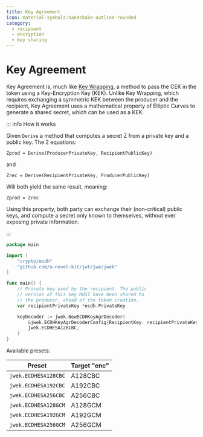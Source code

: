 ```yaml
---
title: Key Agreement
icon: material-symbols:handshake-outline-rounded
category:
  - recipient
  - encryption
  - key sharing
---
```


# Key Agreement

Key Agreement is, much like [Key Wrapping](./key_wrap.md), a method to pass the CEK in the token using a Key-Encryption
Key (KEK). Unlike Key Wrapping, which requires exchanging a symmetric KEK between the producer and the recipient, Key
Agreement uses a mathematical property of Elliptic Curves to generate a shared secret, which can be used as a KEK.

::: info How it works

Given `Derive` a method that computes a secret Z from a private key and a public key. The 2 equations:

```
Zprod = Derive(ProducerPrivateKey, RecipientPublicKey)
```

and

```
Zrec = Derive(RecipientPrivateKey, ProducerPublicKey)
```

Will both yield the same result, meaning:

```
Zprod = Zrec
```

Using this property, both party can exchange their (non-critical) public keys, and compute a secret only known to
themselves, without ever exposing private information.

:::

```go
package main

import (
	"crypto/ecdh"
	"github.com/a-novel-kit/jwt/jwe/jwek"
)

func main() {
	// Private key used by the recipient. The public
	// version of this key MUST have been shared to
	// the producer, ahead of the token creation.
	var recipientPrivateKey *ecdh.PrivateKey

	keyDecoder := jwek.NewECDHKeyAgrDecoder(
		&jwek.ECDHKeyAgrDecoderConfig{RecipientKey: recipientPrivateKey},
		jwek.ECDHESA128CBC,
	)
}
```

Available presets:

| Preset               | Target "enc" |
|----------------------|--------------|
| `jwek.ECDHESA128CBC` | A128CBC      |
| `jwek.ECDHESA192CBC` | A192CBC      |
| `jwek.ECDHESA256CBC` | A256CBC      |
| `jwek.ECDHESA128GCM` | A128GCM      |
| `jwek.ECDHESA192GCM` | A192GCM      |
| `jwek.ECDHESA256GCM` | A256GCM      |
